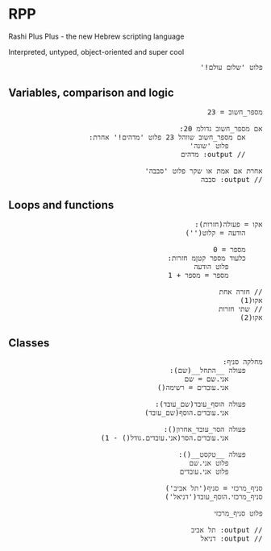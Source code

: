 # RPP
Rashi Plus Plus - the new Hebrew scripting language

Interpreted, untyped, object-oriented and super cool

<pre dir="rtl" align="right">
פלוט 'שלום עולם!'
</pre>

## Variables, comparison and logic

<pre dir="rtl" align="right">
מספר_חשוב = 23

אם מספר_חשוב גדולמ 20:
    אם מספר_חשוב שווהל 23 פלוט 'מדהים!' אחרת:
        פלוט 'שונה'
    // output: מדהים

אחרת אם אמת או שקר פלוט 'סבבה'
// output: סבבה
</pre>

## Loops and functions

<pre dir="rtl" align="right">
אקו = פעולה(חזרות):
    הודעה = קלוט('')
    
    מספר = 0
    כלעוד מספר קטןמ חזרות:
        פלוט הודעה
        מספר = מספר + 1

// חזרה אחת
אקו(1)
// שתי חזרות
אקו(2)
</pre>

## Classes

<pre dir="rtl" align="right">
מחלקה סניף:
    פעולה __התחל__(שם):
        אני.שם = שם
        אני.עובדים = רשימה()
    
    פעולה הוסף_עובד(שם_עובד):
        אני.עובדים.הוסף(שם_עובד)
    
    פעולה הסר_עובד_אחרון():
        אני.עובדים.הסר(אני.עובדים.גודל() - 1)
    
    פעולה __טקסט__():
        פלוט אני.שם
        פלוט אני.עובדים

סניף_מרכזי = סניף('תל אביב')
סניף_מרכזי.הוסף_עובד('דניאל')

פלוט סניף_מרכזי

// output: תל אביב
// output: דניאל 
</pre>


